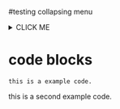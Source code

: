#testing collapsing  menu

<details><summary>CLICK ME</summary>
<p>

#### We can hide anything, even code!

    ```ruby
      puts "Hello World"
    ```

</p>
</details>

# code blocks 

    this is a example code.
  this is a second example code.
